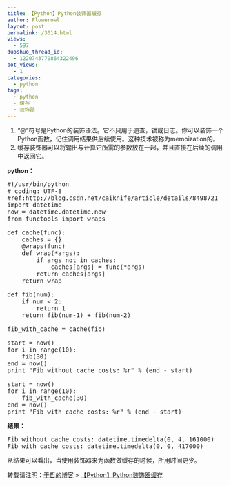 ```yaml
---
title: 【Python】Python装饰器缓存
author: Flowerowl
layout: post
permalink: /3014.html
views:
  - 597
duoshuo_thread_id:
  - 1220743779864322496
bot_views:
  - 1
categories:
  - python
tags:
  - python
  - 缓存
  - 装饰器
---
```

1.  “@”符号是Python的装饰语法。它不只用于追查，锁或日志。你可以装饰一个Python函数，记住调用结果供后续使用。这种技术被称为memoization的。
2.  缓存装饰器可以将输出与计算它所需的参数放在一起，并且直接在后续的调用中返回它。

**python：**

<pre class="brush:applescript">#!/usr/bin/python  
# coding: UTF-8  
#ref:http://blog.csdn.net/caiknife/article/details/8498721
import datetime  
now = datetime.datetime.now  
from functools import wraps  

def cache(func):  
    caches = {}  
    @wraps(func)  
    def wrap(*args):  
        if args not in caches:  
            caches[args] = func(*args)  
        return caches[args]  
    return wrap  

def fib(num):  
    if num &lt; 2:  
        return 1  
    return fib(num-1) + fib(num-2)  

fib_with_cache = cache(fib)  

start = now()  
for i in range(10):  
    fib(30)  
end = now()  
print "Fib without cache costs: %r" % (end - start)  

start = now()  
for i in range(10):  
    fib_with_cache(30)  
end = now()  
print "Fib with cache costs: %r" % (end - start)</pre>

**结果：**

<pre class="brush:applescript">Fib without cache costs: datetime.timedelta(0, 4, 161000)
Fib with cache costs: datetime.timedelta(0, 0, 417000)</pre>

从结果可以看出，当使用装饰器来为函数做缓存的时候，所用时间更少。

转载请注明：[于哲的博客][1] &raquo; [【Python】Python装饰器缓存][2]

 [1]: http://localhost/wordpress
 [2]: http://localhost/wordpress/3014.html